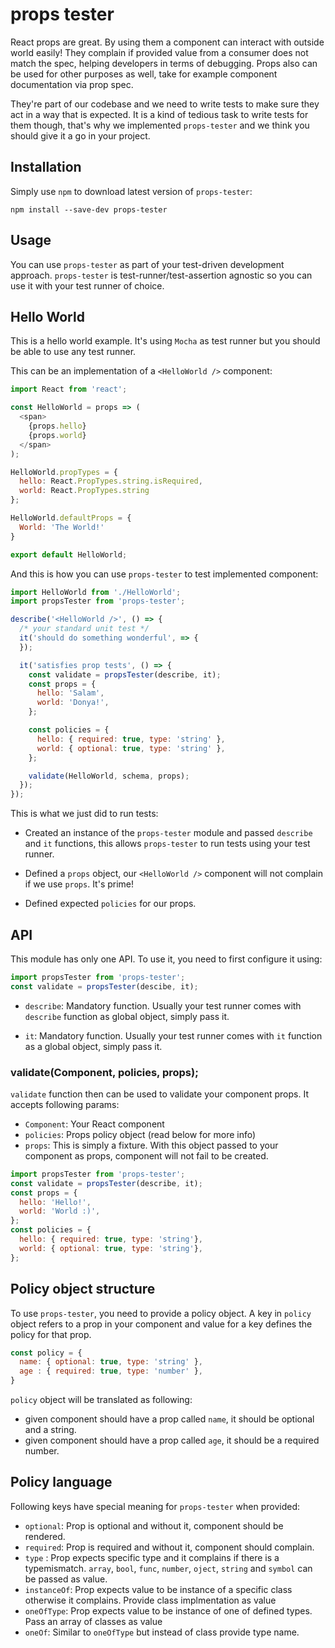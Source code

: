 # props tester
React props are great. By using them a component can interact with outside world easily!
They complain if provided value from a consumer does not match the spec, helping developers in terms of debugging.
Props also can be used for other purposes as well, take for example component documentation
via prop spec.

They're part of our codebase and we need to write tests to make sure they act
in a way that is expected. It is a kind of tedious task to write tests for them though, that's why we
implemented `props-tester` and we think you should give it a go in your project.

## Installation
Simply use `npm` to download latest version of `props-tester`:
```
npm install --save-dev props-tester
```

## Usage
You can use `props-tester` as part of your test-driven development approach.
`props-tester` is test-runner/test-assertion agnostic so you can use it with
your test runner of choice.

## Hello World
This is a hello world example. It's using `Mocha` as test runner but you should
be able to use any test runner.


This can be an implementation of a `<HelloWorld />` component:
```js
import React from 'react';

const HelloWorld = props => (
  <span>
    {props.hello}
    {props.world}
  </span>
);

HelloWorld.propTypes = {
  hello: React.PropTypes.string.isRequired,
  world: React.PropTypes.string
};

HelloWorld.defaultProps = {
  World: 'The World!'
}

export default HelloWorld;
```

And this is how you can use `props-tester` to test implemented component:
```js
import HelloWorld from './HelloWorld';
import propsTester from 'props-tester';

describe('<HelloWorld />', () => {
  /* your standard unit test */
  it('should do something wonderful', => {
  });

  it('satisfies prop tests', () => {
    const validate = propsTester(describe, it);
    const props = {
      hello: 'Salam',
      world: 'Donya!',
    };

    const policies = {
      hello: { required: true, type: 'string' },
      world: { optional: true, type: 'string' },
    };

    validate(HelloWorld, schema, props);
  });
});
```

This is what we just did to run tests:
 - Created an instance of the `props-tester` module and passed `describe` and `it`
 functions, this allows `props-tester` to run tests using your test runner.

 - Defined a `props` object, our `<HelloWorld />` component will not complain if
 we use `props`. It's prime!

 - Defined expected `policies` for our props.


## API
This module has only one API. To use it, you need to first configure it using:

```jsx
import propsTester from 'props-tester';
const validate = propsTester(descibe, it);
```

 - `describe`: Mandatory function. Usually your test runner comes with `describe`
function as global object, simply pass it.

 - `it`: Mandatory function. Usually your test runner comes with `it` function as
 a global object, simply pass it.


### validate(Component, policies, props);
`validate` function then can be used to validate your component props. It accepts
following params:
 - `Component`: Your React component
 - `policies`: Props policy object (read below for more info)
 - `props`: This is simply a fixture. With this object passed to your component
 as props, component will not fail to be created.


```jsx
import propsTester from 'props-tester';
const validate = propsTester(describe, it);
const props = {
  hello: 'Hello!',
  world: 'World :)',
};
const policies = {
  hello: { required: true, type: 'string'},
  world: { optional: true, type: 'string'},
};
```


## Policy object structure
To use `props-tester`, you need to provide a policy object. A key in `policy` object
refers to a prop in your component and value for a key defines the policy for that prop.

```js
const policy = {
  name: { optional: true, type: 'string' },
  age : { required: true, type: 'number' },
}
```

`policy` object will be translated as following:
 - given component should have a prop called `name`, it should be optional and a string.
 - given component should have a prop called `age`, it should be a required number.


## Policy language
Following keys have special meaning for `props-tester` when provided:
 - `optional`: Prop is optional and without it, component should be rendered.
 - `required`: Prop is required and without it, component should complain.
 - `type`    : Prop expects specific type and it complains if there is a typemismatch.
 `array`, `bool`, `func`, `number`, `oject`, `string` and `symbol` can be passed as value.
 - `instanceOf`: Prop expects value to be instance of a specific class otherwise it complains. Provide
 class implmentation as value
 - `oneOfType`: Prop expects value to be instance of one of defined types. Pass an array of classes as value
 - `oneOf`: Similar to `oneOfType` but instead of class provide type name.
